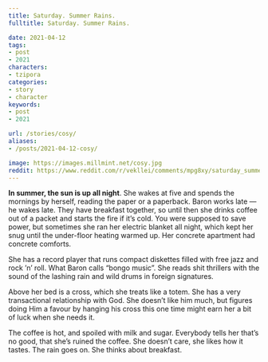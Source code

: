 ```yaml
---
title: Saturday. Summer Rains.
fulltitle: Saturday. Summer Rains.

date: 2021-04-12
tags:
- post
- 2021
characters:
- tzipora
categories:
- story
- character
keywords:
- post
- 2021

url: /stories/cosy/
aliases:
- /posts/2021-04-12-cosy/

image: https://images.millmint.net/cosy.jpg
reddit: https://www.reddit.com/r/vekllei/comments/mpg8xy/saturday_summer_rains/
---
```


**In summer, the sun is up all night**. She wakes at five and spends the mornings by herself, reading the paper or a paperback. Baron works late — he wakes late. They have breakfast together, so until then she drinks coffee out of a packet and starts the fire if it’s cold. You were supposed to save power, but sometimes she ran her electric blanket all night, which kept her snug until the under-floor heating warmed up. Her concrete apartment had concrete comforts.

She has a record player that runs compact diskettes filled with free jazz and rock ’n’ roll. What Baron calls “bongo music”. She reads shit thrillers with the sound of the lashing rain and wild drums in foreign signatures.

Above her bed is a cross, which she treats like a totem. She has a very transactional relationship with God. She doesn’t like him much, but figures doing Him a favour by hanging his cross this one time might earn her a bit of luck when she needs it.

The coffee is hot, and spoiled with milk and sugar. Everybody tells her that’s no good, that she’s ruined the coffee. She doesn’t care, she likes how it tastes. The rain goes on. She thinks about breakfast.
